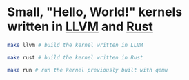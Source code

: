 # Small, "Hello, World!" kernels written in [LLVM](http://llvm.org/docs/LangRef.html) and [Rust](https://www.rust-lang.org/)


```sh
make llvm # build the kernel written in LLVM

make rust # build the kernel written in Rust

make run # run the kernel previously built with qemu
```